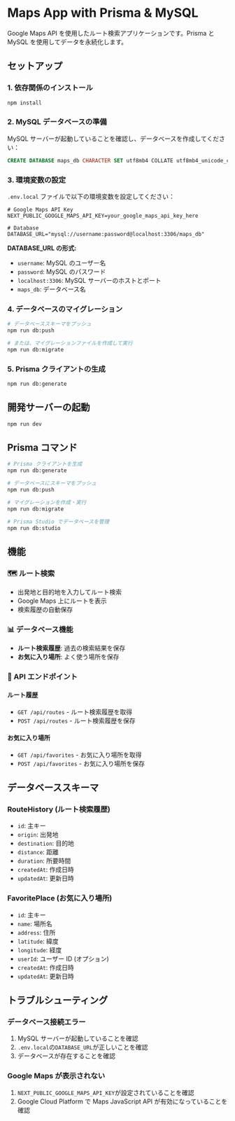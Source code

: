 # Maps App with Prisma & MySQL

Google Maps API を使用したルート検索アプリケーションです。Prisma と MySQL を使用してデータを永続化します。

## セットアップ

### 1. 依存関係のインストール

```bash
npm install
```

### 2. MySQL データベースの準備

MySQL サーバーが起動していることを確認し、データベースを作成してください：

```sql
CREATE DATABASE maps_db CHARACTER SET utf8mb4 COLLATE utf8mb4_unicode_ci;
```

### 3. 環境変数の設定

`.env.local` ファイルで以下の環境変数を設定してください：

```env
# Google Maps API Key
NEXT_PUBLIC_GOOGLE_MAPS_API_KEY=your_google_maps_api_key_here

# Database
DATABASE_URL="mysql://username:password@localhost:3306/maps_db"
```

**DATABASE_URL の形式:**

- `username`: MySQL のユーザー名
- `password`: MySQL のパスワード
- `localhost:3306`: MySQL サーバーのホストとポート
- `maps_db`: データベース名

### 4. データベースのマイグレーション

```bash
# データベーススキーマをプッシュ
npm run db:push

# または、マイグレーションファイルを作成して実行
npm run db:migrate
```

### 5. Prisma クライアントの生成

```bash
npm run db:generate
```

## 開発サーバーの起動

```bash
npm run dev
```

## Prisma コマンド

```bash
# Prisma クライアントを生成
npm run db:generate

# データベースにスキーマをプッシュ
npm run db:push

# マイグレーションを作成・実行
npm run db:migrate

# Prisma Studio でデータベースを管理
npm run db:studio
```

## 機能

### 🗺️ ルート検索

- 出発地と目的地を入力してルート検索
- Google Maps 上にルートを表示
- 検索履歴の自動保存

### 📊 データベース機能

- **ルート検索履歴**: 過去の検索結果を保存
- **お気に入り場所**: よく使う場所を保存

### 🔧 API エンドポイント

#### ルート履歴

- `GET /api/routes` - ルート検索履歴を取得
- `POST /api/routes` - ルート検索履歴を保存

#### お気に入り場所

- `GET /api/favorites` - お気に入り場所を取得
- `POST /api/favorites` - お気に入り場所を保存

## データベーススキーマ

### RouteHistory (ルート検索履歴)

- `id`: 主キー
- `origin`: 出発地
- `destination`: 目的地
- `distance`: 距離
- `duration`: 所要時間
- `createdAt`: 作成日時
- `updatedAt`: 更新日時

### FavoritePlace (お気に入り場所)

- `id`: 主キー
- `name`: 場所名
- `address`: 住所
- `latitude`: 緯度
- `longitude`: 経度
- `userId`: ユーザー ID (オプション)
- `createdAt`: 作成日時
- `updatedAt`: 更新日時

## トラブルシューティング

### データベース接続エラー

1. MySQL サーバーが起動していることを確認
2. `.env.local`の`DATABASE_URL`が正しいことを確認
3. データベースが存在することを確認

### Google Maps が表示されない

1. `NEXT_PUBLIC_GOOGLE_MAPS_API_KEY`が設定されていることを確認
2. Google Cloud Platform で Maps JavaScript API が有効になっていることを確認
